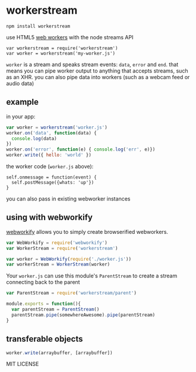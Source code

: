 # workerstream

    npm install workerstream

use HTML5 [web workers](https://developer.mozilla.org/En/Using_web_workers) with the node streams API

    var workerstream = require('workerstream')
    var worker = workerstream('my-worker.js')

`worker` is a stream and speaks stream events: `data`, `error` and `end`. that means you can pipe worker output to anything that accepts streams, such as an XHR. you can also pipe data into workers (such as a webcam feed or audio data)

## example

in your app:

```js
var worker = workerstream('worker.js')
worker.on('data', function(data) {
  console.log(data)
})
worker.on('error', function(e) { console.log('err', e)})
worker.write({ hello: 'world' })
```

the worker code (`worker.js` above):

```
self.onmessage = function(event) {
  self.postMessage({whats: 'up'})
}
```

you can also pass in existing webworker instances


## using with webworkify

[webworkify](https://npmjs.org/package/webworkify) allows you to simply create browserified webworkers. 

```js
var WebWorkify = require('webworkify')
var WorkerStream = require('workerstream')

var worker = WebWorkify(require('./worker.js'))
var workerStream = WorkerStream(worker)
```

Your `worker.js` can use this module's `ParentStream` to create a stream connecting back to the parent

```js
var ParentStream = require('workerstream/parent')

module.exports = function(){
  var parentStream = ParentStream()
  parentStream.pipe(somewhereAwesome).pipe(parentStream)
}
```

## transferable objects

```js
worker.write(arraybuffer, [arraybuffer])
```

MIT LICENSE
